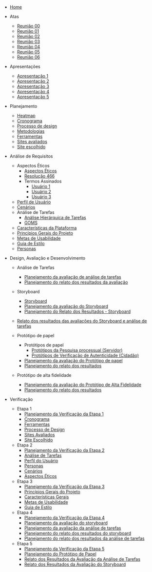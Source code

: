 - [Home](_home.md)

* Atas

  - [Reunião 00](atas/IHC_ATA_00.md)
  - [Reunião 01](atas/IHC_ATA_01.md)
  - [Reunião 02](atas/IHC_ATA_02.md)
  - [Reunião 03](atas/IHC_ATA_03.md)
  - [Reunião 04](atas/IHC_ATA_04.md)
  - [Reunião 05](atas/IHC_ATA_05.md)
  - [Reunião 06](atas/IHC_ATA_06.md)

* Apresentações

  - [Apresentação 1](apresentacoes/apresentacao_1.md)
  - [Apresentação 2](apresentacoes/apresentacao_2.md)
  - [Apresentação 3](apresentacoes/apresentacao_3.md)
  - [Apresentação 4](apresentacoes/apresentacao_4.md)
  - [Apresentação 5](apresentacoes/apresentacao_5.md)

* Planejamento

  - [Heatmap](planejamento/heatmap.md)
  - [Cronograma](planejamento/cronograma.md)
  - [Processo de design](planejamento/processo-design.md)
  - [Metodologias](planejamento/metodologias.md)
  - [Ferramentas](planejamento/ferramentas.md)
  - [Sites avaliados](planejamento/sites-avaliados.md)
  - [Site escolhido](planejamento/site-escolhido.md)

* Análise de Requisitos

  - Aspectos Éticos
    - [Aspectos Éticos](analise-de-requisitos/aspectos-eticos/aspectos-eticos.md)
    - [Resolução 466](https://github.com/Interacao-Humano-Computador/2023.2-SEI-GDF/files/13059265/reso466.pdf)
    * Termos Assinados
      - [Usuário 1](https://github.com/Interacao-Humano-Computador/2023.2-SEI-GDF/files/13059220/termo_user1.pdf)
      - [Usuário 2](https://github.com/Interacao-Humano-Computador/2023.2-SEI-GDF/files/13059261/termo_user2.pdf)
      - [Usuário 3](https://github.com/Interacao-Humano-Computador/2023.2-SEI-GDF/files/13059263/termo_user3.pdf)
  - [Perfil de Usuário](analise-de-requisitos/perfil-de-usuario.md)
  - [Cenários](analise-de-requisitos/cenarios.md)
  - Análise de Tarefas
    - [Análise Hierárquica de Tarefas](analise-de-requisitos/analise-de-tarefas/HTA.md)
    - [GOMS](analise-de-requisitos/analise-de-tarefas/GOMS.md)
  - [Características da Plataforma](analise-de-requisitos/caract-da-plataforma.md)
  - [Princípios Gerais do Projeto](analise-de-requisitos/principios-gerais.md)
  - [Metas de Usabilidade](analise-de-requisitos/metas-de-usabilidade.md)
  - [Guia de Estilo](analise-de-requisitos/guia-de-estilo.md)
  - [Personas](analise-de-requisitos/personas.md)

* Design, Avaliação e Desenvolvimento

  - Análise de Tarefas

    - [Planejamento da avaliação de análise de tarefas](design-avaliacao-desenvolvimento/planejamento/analise-tarefas/planejamento-avaliacao-analise-tarefas.md)
    - [Planejamento do relato dos resultados da avaliação](design-avaliacao-desenvolvimento/planejamento/analise-tarefas/planejamento-resultado-analise-tarefas.md)

  - Storyboard

    - [Storyboard](design-avaliacao-desenvolvimento/planejamento/storyboard/storyboards.md)
    - [Planejamento da avaliação do Storyboard](design-avaliacao-desenvolvimento/planejamento/storyboard/planejamento-avaliacao-storyboard.md)
    - [Planejamento do Relato dos Resultados - Storyboard](design-avaliacao-desenvolvimento/planejamento/storyboard/planej-relat-resul.md)

  - [Relato dos resultados das avaliações do Storyboard e análise de tarefas](design-avaliacao-desenvolvimento/planejamento/resultados-entrevistas-hta-storyboard.md)

  - Protótipo de papel
    - Protótipos de papel
      - [Protótipos da Pesquisa processual (Servidor)](design-avaliacao-desenvolvimento/planejamento/prototipo-papel/prototipos/prototipo-papel-pesquisa-servidor.md)
      - [Protótipos de Verificação de Autenticidade (Cidadão)](design-avaliacao-desenvolvimento/planejamento/prototipo-papel/prototipos/prototipo-papel-aut-doc.md)
    - [Planejamento da avaliação do Protótipo de papel](design-avaliacao-desenvolvimento/planejamento/prototipo-papel/Planejamento-avaliacao-protot-papel.md)
    - [Planejamento do relato dos resultados](design-avaliacao-desenvolvimento/planejamento/prototipo-papel/planejamento-relato-resultados-pp.md)

  - Protótipo de alta fidelidade
    - [Planejamento da avaliação do Protótipo de Alta Fidelidade](design-avaliacao-desenvolvimento/planejamento/prototipo-alta-fidelidade/planejamento-avaliacao-protot-alta-fid.md)
    - [Planejamento do relato dos resultados](design-avaliacao-desenvolvimento/planejamento/prototipo-alta-fidelidade/planejamento-relato-result-protot-alta-fid.md)

* Verificação

  - Etapa 1
    - [Planejamento da Verificação da Etapa 1](verificacao/Grupo1/Etapa1/planejamento-verificacao-etapa1.md)
    - [Cronograma](verificacao/Grupo1/Etapa1/cronograma.md)
    - [Ferramentas](verificacao/Grupo1/Etapa1/ferramentas.md)
    - [Processo de Design](verificacao/Grupo1/Etapa1/processo-design.md)
    - [Sites Avaliados](verificacao/Grupo1/Etapa1/sites-avaliados.md)
    - [Site Escolhido](verificacao/Grupo1/Etapa1/site-escolhido.md)
  - Etapa 2
    - [Planejamento da Verificação da Etapa 2](verificacao/Grupo1/Etapa2/planejamento-verificacao-etapa2.md)
    - [Análise de Tarefas](verificacao/Grupo1/Etapa2/analise_tarefas.md)
    - [Perfil do Usuário](verificacao/Grupo1/Etapa2/perfil_usuario.md)
    - [Personas](verificacao/Grupo1/Etapa2/personas.md)
    - [Cenários](verificacao/Grupo1/Etapa2/cenarios.md)
    - [Aspectos Éticos](verificacao/Grupo1/Etapa2/aspectos_eticos.md)
  - Etapa 3
    - [Planejamento da Verificação da Etapa 3](verificacao/Grupo1/Etapa3/planejamento_verif_etapa_3.md)
    - [Princípios Gerais do Projeto](verificacao/Grupo1/Etapa3/princ_gerais.md)
    - [Características Gerais](verificacao/Grupo1/Etapa3/carac_gerais.md)
    - [Metas de Usabilidade](verificacao/Grupo1/Etapa3/metas_d_usabilidade.md)
    - [Guia de Estilo](verificacao/Grupo1/Etapa3/guia_estilo.md)
  - Etapa 4
    - [Planejamento da Verificação da Etapa 4](verificacao/Grupo1/Etapa4/Planejamento_verif_etapa_4.md)
    - [Planejamento da avaliação do storyboard](verificacao/Grupo1/Etapa4/Planejamento_avaliacao_storyboard.md)
    - [Planejamento da avaliação da análise de tarefas](verificacao/Grupo1/Etapa4/Planejamento_avaliacao_analise_de_tarefas.md)
    - [Planejamento do relato dos resultados do storyboard](verificacao/Grupo1/Etapa4/Planejamento_relato_resultados_storyboard.md)
    - [Planejamento do relato dos resultados da análise de tarefas](verificacao/Grupo1/Etapa4/Planejamento_relato_resultados_analise_tarefas.md)
  - Etapa 5
    - [Planejamento da Verificação da Etapa 5](verificacao/Grupo1/Etapa5/planejamento_verificação.md)
    - [Planejamento do Protótipo de Papel](verificacao/Grupo1/Etapa5/verificação_planejamento_protótipo_papel.md)
    - [Relato dos Resultados da Avaliação da Análise de Tarefas](verificacao/Grupo1/Etapa5/verificação_relato_resultados_analise_tarefas.md)
    - [Relato dos Resultados da Avaliação do Storyboard](verificacao/Grupo1/Etapa5/verificação_relato_resultados_storyboard.md)

